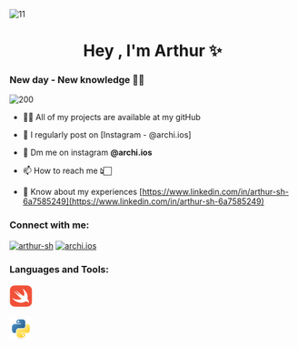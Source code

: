 
![11](https://github.com/Arturhackfox/Arturhackfox/assets/109434166/89f8ba6e-7d97-442b-ab80-b5a01b51bc84)

<h1 align="center">Hey , I'm Arthur ✨ </h1>
<h3 align="left">New day - New knowledge 👨‍💻</h3>

![200](https://github.com/Arturhackfox/Arturhackfox/assets/109434166/0ac2502a-8d0f-4f07-a591-e45025cb90e2)


- 👨‍💻 All of my projects are available at my gitHub 

- 📝 I regularly post on [Instagram - @archi.ios]

- 💬 Dm me on instagram  **@archi.ios**

- 📫 How to reach me **👆🏻**

- 📄 Know about my experiences [https://www.linkedin.com/in/arthur-sh-6a7585249](https://www.linkedin.com/in/arthur-sh-6a7585249)

<h3 align="left">Connect with me:</h3>
<p align="left">
<a href="https://linkedin.com/in/arthur-sh" target="blank"><img align="center" src="https://raw.githubusercontent.com/rahuldkjain/github-profile-readme-generator/master/src/images/icons/Social/linked-in-alt.svg" alt="arthur-sh" height="30" width="40" /></a>
<a href="https://instagram.com/archi.ios" target="blank"><img align="center" src="https://raw.githubusercontent.com/rahuldkjain/github-profile-readme-generator/master/src/images/icons/Social/instagram.svg" alt="archi.ios" height="30" width="40" /></a>
</p>

<h3 align="left">Languages and Tools:</h3>
<p align="left"> <a href="https://developer.apple.com/swift/" target="_blank" rel="noreferrer"> <img src="https://raw.githubusercontent.com/devicons/devicon/master/icons/swift/swift-original.svg" alt="swift" width="40" height="40"/> </a> 
<p align="left"> <a href="https://developer.apple.com/swift/" target="_blank" rel="noreferrer"> <img src="https://raw.githubusercontent.com/devicons/devicon/master/icons/python/python-original.svg" alt="swift" width="40" height="40"/> </a> </p>


